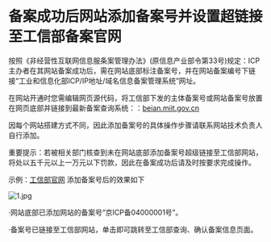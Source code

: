 # 备案成功后网站添加备案号并设置超链接至工信部备案官网

按照《非经营性互联网信息服条案管理办法》(原信息产业部令第33号)规定：ICP主办者在其网站备案成功后，需在网站底部标注备案号，并在网站备案编号下链接“工业和信息化部ICP/IP地址/域名信息备案管理系统”网址。

在网站开通时您需编辑网页源代码，将工信部下发的主体备案号或网站备案号放置在网页底部并链接到最新备案查询系统：：[beian.miit.gov.cn](beian.miit.gov.cn)

因每个网站搭建方式不同，因此添加备案号的具体操作步骤请联系网站技术负责人自行添加。

重要提示：若被相关部门核查到未在网站底部添加备案号超级链接至工信部网站，将处以五千元以上一万元以下罚款，因此在备案成功后请及时按要求完成操作。

示例：[工信部官网](beian.miit.gov.cn) 添加备案号后的效果如下

![1.jpg](https://github.com/jdcloudcom/cn/blob/zhaomeichen-beian-20201229/documentation/Domain-Name-%26-License/Image-Domain/ZMC-Image-Domain/guanju-shili.png)

·网站底部已添加网站的备案号“京ICP备04000001号”。

·备案号已链接至工信部网站，单击即可跳转至工信部查询、确认备案信息页面。
